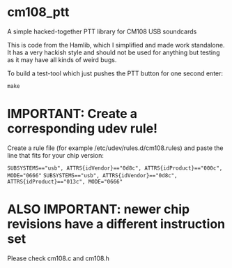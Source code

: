 # cm108_ptt
A simple hacked-together PTT library for CM108 USB soundcards

This is code from the Hamlib, which I simplified and made work standalone.
It has a very hackish style and should not be used for anything but
testing as it may have all kinds of weird bugs.

To build a test-tool which just pushes the PTT button for one second enter:

``` make ```

# IMPORTANT: Create a corresponding udev rule!
Create a rule file (for example /etc/udev/rules.d/cm108.rules) and paste the line that fits for your chip version:


``` SUBSYSTEMS=="usb", ATTRS{idVendor}=="0d8c", ATTRS{idProduct}=="000c", MODE="0666" ```
``` SUBSYSTEMS=="usb", ATTRS{idVendor}=="0d8c", ATTRS{idProduct}=="013c", MODE="0666" ```

# ALSO IMPORTANT: newer chip revisions have a different instruction set
Please check cm108.c and cm108.h
